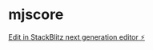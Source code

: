 # mjscore

[Edit in StackBlitz next generation editor ⚡️](https://stackblitz.com/~/github.com/yuanf3ng/mjscore)